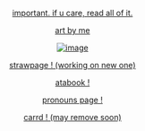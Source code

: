 <p align="center"><a
href="https://valken.straw.page"

important. if u care, read all of it.

<p align="center">
art by me

<div align="center">
<img src="https://ik.imagekit.io/zrgresdqq/Untitled1128.png" alt="image" />
</div>

                    
<p align="center"><a
href="https://loganthesquire.straw.page"

strawpage ! (working on new one)

<p align="center"><a
href="https://labsenct.atabook.org"

atabook !

<p align="center"><a
href="https://en.pronouns.page/@labsenct"

pronouns page !

<p align="center"><a
href="https://labsenct.carrd.co/"

carrd ! (may remove soon)
